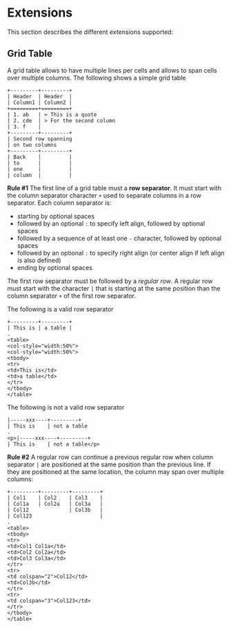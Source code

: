 # Extensions

This section describes the different extensions supported:

## Grid Table

A grid table allows to have multiple lines per cells and allows to span cells over multiple columns. The following shows a simple grid table  

```
+---------+---------+
| Header  | Header  |
| Column1 | Column2 |
+=========+=========+
| 1. ab   | > This is a quote
| 2. cde  | > For the second column 
| 3. f    |
+---------+---------+
| Second row spanning
| on two columns
+---------+---------+
| Back    |         |
| to      |         |
| one     |         |
| column  |         | 
```

**Rule #1**
The first line of a grid table must a **row separator**. It must start with the column separator character `+` used to separate columns in a row separator. Each column separator is:
  - starting by optional spaces
  - followed by an optional `:` to specify left align, followed by optional spaces
  - followed by a sequence of at least one `-` character, followed by optional spaces
  - followed by an optional `:` to specify right align (or center align if left align is also defined)
  - ending by optional spaces

The first row separator must be followed by a *regular row*. A regular row must start with the character `|` that is starting at the same position than the column separator `+` of the first row separator.


The following is a valid row separator 

```````````````````````````````` example
+---------+---------+
| This is | a table |
.
<table>
<col·style="width:50%">
<col·style="width:50%">
<tbody>
<tr>
<td>This is</td>
<td>a table</td>
</tr>
</tbody>
</table>
````````````````````````````````


The following is not a valid row separator 
```````````````````````````````` example
|-----xxx----+---------+
| This is    | not a table
.
<p>|-----xxx----+---------+
| This is    | not a table</p>
````````````````````````````````

**Rule #2**
A regular row can continue a previous regular row when column separator `|` are positioned at the same  position than the previous line. If they are positioned at the same location, the column may span over multiple columns:

```````````````````````````````` example
+---------+---------+---------+
| Col1    | Col2    | Col3    |
| Col1a   | Col2a   | Col3a   |
| Col12             | Col3b   |
| Col123                      |
.
<table>
<tbody>
<tr>
<td>Col1 Col1a</td>
<td>Col2 Col2a</td>
<td>Col3 Col3a</td>
</tr>
<tr>
<td colspan="2">Col12</td>
<td>Col3b</td>
</tr>
<tr>
<td colspan="3">Col123</td>
</tr>
</tbody>
</table>
````````````````````````````````
